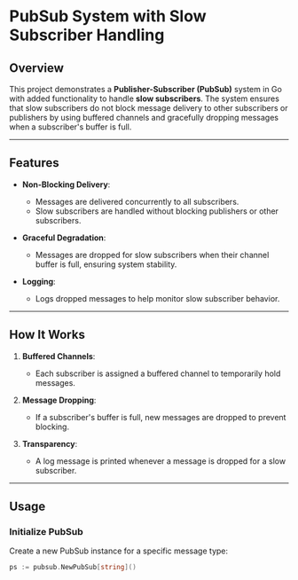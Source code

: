 # PubSub System with Slow Subscriber Handling

## Overview

This project demonstrates a **Publisher-Subscriber (PubSub)** system in Go with added functionality to handle **slow subscribers**. The system ensures that slow subscribers do not block message delivery to other subscribers or publishers by using buffered channels and gracefully dropping messages when a subscriber's buffer is full.

---

## Features

- **Non-Blocking Delivery**:
  - Messages are delivered concurrently to all subscribers.
  - Slow subscribers are handled without blocking publishers or other subscribers.

- **Graceful Degradation**:
  - Messages are dropped for slow subscribers when their channel buffer is full, ensuring system stability.

- **Logging**:
  - Logs dropped messages to help monitor slow subscriber behavior.

---

## How It Works

1. **Buffered Channels**:
   - Each subscriber is assigned a buffered channel to temporarily hold messages.

2. **Message Dropping**:
   - If a subscriber's buffer is full, new messages are dropped to prevent blocking.

3. **Transparency**:
   - A log message is printed whenever a message is dropped for a slow subscriber.

---

## Usage

### Initialize PubSub

Create a new PubSub instance for a specific message type:

```go
ps := pubsub.NewPubSub[string]()
